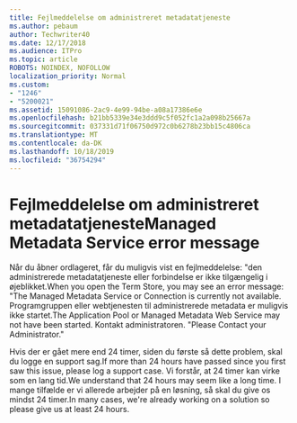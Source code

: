 ```yaml
---
title: Fejlmeddelelse om administreret metadatatjeneste
ms.author: pebaum
author: Techwriter40
ms.date: 12/17/2018
ms.audience: ITPro
ms.topic: article
ROBOTS: NOINDEX, NOFOLLOW
localization_priority: Normal
ms.custom:
- "1246"
- "5200021"
ms.assetid: 15091086-2ac9-4e99-94be-a08a17386e6e
ms.openlocfilehash: b21bb5339e34e3ddd9c5f052fc1a2a098b25667a
ms.sourcegitcommit: 037331d71f06750d972c0b6278b23bb15c4806ca
ms.translationtype: MT
ms.contentlocale: da-DK
ms.lasthandoff: 10/18/2019
ms.locfileid: "36754294"
---
```

# <a name="managed-metadata-service-error-message"></a><span data-ttu-id="9ad83-102">Fejlmeddelelse om administreret metadatatjeneste</span><span class="sxs-lookup"><span data-stu-id="9ad83-102">Managed Metadata Service error message</span></span>

<span data-ttu-id="9ad83-103">Når du åbner ordlageret, får du muligvis vist en fejlmeddelelse: "den administrerede metadatatjeneste eller forbindelse er ikke tilgængelig i øjeblikket.</span><span class="sxs-lookup"><span data-stu-id="9ad83-103">When you open the Term Store, you may see an error message: "The Managed Metadata Service or Connection is currently not available.</span></span> <span data-ttu-id="9ad83-104">Programgruppen eller webtjenesten til administrerede metadata er muligvis ikke startet.</span><span class="sxs-lookup"><span data-stu-id="9ad83-104">The Application Pool or Managed Metadata Web Service may not have been started.</span></span> <span data-ttu-id="9ad83-105">Kontakt administratoren. "</span><span class="sxs-lookup"><span data-stu-id="9ad83-105">Please Contact your Administrator."</span></span>
  
<span data-ttu-id="9ad83-106">Hvis der er gået mere end 24 timer, siden du første så dette problem, skal du logge en support sag.</span><span class="sxs-lookup"><span data-stu-id="9ad83-106">If more than 24 hours have passed since you first saw this issue, please log a support case.</span></span> <span data-ttu-id="9ad83-107">Vi forstår, at 24 timer kan virke som en lang tid.</span><span class="sxs-lookup"><span data-stu-id="9ad83-107">We understand that 24 hours may seem like a long time.</span></span> <span data-ttu-id="9ad83-108">I mange tilfælde er vi allerede arbejder på en løsning, så skal du give os mindst 24 timer.</span><span class="sxs-lookup"><span data-stu-id="9ad83-108">In many cases, we're already working on a solution so please give us at least 24 hours.</span></span>
  